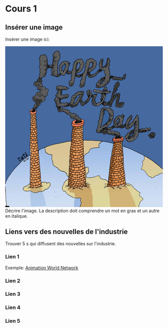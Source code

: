 # Cours 1
## Insérer une image
Insérer une image ici: 

![image1](image/Earth%20Day%20(web).jpg)
Décrire l'image. La description doit comprendre un mot en gras et un autre en italique. 

## Liens vers des nouvelles de l'industrie
Trouver 5 s qui diffusent des nouvelles sur l'industrie.

### Lien 1 
Exemple: [Animation World Network](https://www.awn.com/)

### Lien 2 


### Lien 3 


### Lien 4 


### Lien 5 
